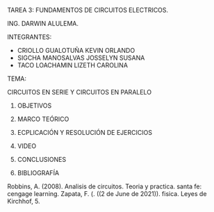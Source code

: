 TAREA 3: FUNDAMENTOS DE CIRCUITOS ELECTRICOS.

ING. DARWIN ALULEMA.

INTEGRANTES:

  - CRIOLLO GUALOTUÑA KEVIN ORLANDO
  - SIGCHA MANOSALVAS JOSSELYN SUSANA
  - TACO LOACHAMIN LIZETH CAROLINA

TEMA:

CIRCUITOS EN SERIE Y CIRCUITOS EN PARALELO

  1. OBJETIVOS
  
  2. MARCO TEÓRICO
  
  3. ECPLICACIÓN Y RESOLUCIÓN DE EJERCICIOS
  
  4. VIDEO
  
  5. CONCLUSIONES
  
  6. BIBLIOGRAFÍA
 
 Robbins, A. (2008). Analisis de circuitos. Teoria y practica. santa fe: cengage learning. Zapata, F. (. ((2 de June de 2021)). fisica. Leyes de Kirchhof, 5. 
